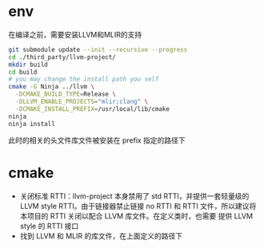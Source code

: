 # env
在编译之前，需要安装LLVM和MLIR的支持
```bash
git submodule update --init --recursive --progress
cd ./third_party/llvm-project/
mkdir build
cd build
# you may change the install path you self
cmake -G Ninja ../llvm \
  -DCMAKE_BUILD_TYPE=Release \
  -DLLVM_ENABLE_PROJECTS="mlir;clang" \
  -DCMAKE_INSTALL_PREFIX=/usr/local/lib/cmake
ninja
ninja install
```
此时的相关的头文件库文件被安装在 prefix 指定的路径下
# cmake
- 关闭标准 RTTI：llvm-project 本身禁用了 std RTTI，并提供一套轻量级的 LLVM style RTTI。由于链接器禁止链接 no RTTI 和 RTTI 文件，所以建议将本项目的 RTTI 关闭以配合 LLVM 库文件。在定义类时，也需要 提供 LLVM style 的 RTTI 接口
- 找到 LLVM 和 MLIR 的库文件，在上面定义的路径下